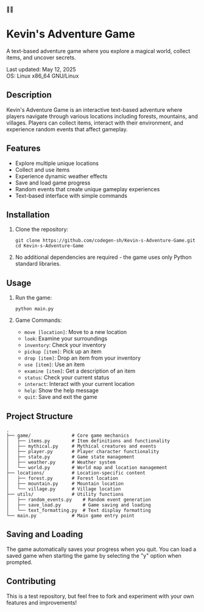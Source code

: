 🌈🌈
# Kevin's Adventure Game

A text-based adventure game where you explore a magical world, collect items, and uncover secrets.

Last updated: May 12, 2025  
OS: Linux x86_64 GNU/Linux

## Description

Kevin's Adventure Game is an interactive text-based adventure where players navigate through various locations including forests, mountains, and villages. Players can collect items, interact with their environment, and experience random events that affect gameplay.

## Features

- Explore multiple unique locations
- Collect and use items
- Experience dynamic weather effects
- Save and load game progress
- Random events that create unique gameplay experiences
- Text-based interface with simple commands

## Installation

1. Clone the repository:
   ```
   git clone https://github.com/codegen-sh/Kevin-s-Adventure-Game.git
   cd Kevin-s-Adventure-Game
   ```

2. No additional dependencies are required - the game uses only Python standard libraries.

## Usage

1. Run the game:
   ```
   python main.py
   ```

2. Game Commands:
   - `move [location]`: Move to a new location
   - `look`: Examine your surroundings
   - `inventory`: Check your inventory
   - `pickup [item]`: Pick up an item
   - `drop [item]`: Drop an item from your inventory
   - `use [item]`: Use an item
   - `examine [item]`: Get a description of an item
   - `status`: Check your current status
   - `interact`: Interact with your current location
   - `help`: Show the help message
   - `quit`: Save and exit the game

## Project Structure

```
.
├── game/               # Core game mechanics
│   ├── items.py        # Item definitions and functionality
│   ├── mythical.py     # Mythical creatures and events
│   ├── player.py       # Player character functionality
│   ├── state.py        # Game state management
│   ├── weather.py      # Weather system
│   └── world.py        # World map and location management
├── locations/          # Location-specific content
│   ├── forest.py       # Forest location
│   ├── mountain.py     # Mountain location
│   └── village.py      # Village location
├── utils/              # Utility functions
│   ├── random_events.py    # Random event generation
│   ├── save_load.py        # Game saving and loading
│   └── text_formatting.py  # Text display formatting
└── main.py             # Main game entry point
```

## Saving and Loading

The game automatically saves your progress when you quit. You can load a saved game when starting the game by selecting the "y" option when prompted.

## Contributing

This is a test repository, but feel free to fork and experiment with your own features and improvements!

